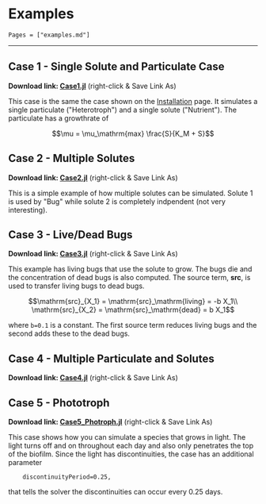 
# Examples
```@contents
Pages = ["examples.md"]
```
---

## Case 1 - Single Solute and Particulate Case
 **Download link: [Case1.jl](https://raw.githubusercontent.com/markowkes/Biofilm.jl/main/examples/Case1.jl)** (right-click & Save Link As)

This case is the same the case shown on the [Installation](@ref) page.  It simulates a single particulate ("Heterotroph") and a single solute ("Nutrient").  The particulate has a growthrate of 
```math
\mu = \mu_\mathrm{max} \frac{S}{K_M + S}
```

## Case 2 - Multiple Solutes
**Download link: [Case2.jl](https://raw.githubusercontent.com/markowkes/Biofilm.jl/main/examples/Case2.jl)** (right-click & Save Link As)

This is a simple example of how multiple solutes can be simulated.  Solute 1 is used by "Bug" while solute 2 is completely indpendent (not very interesting).

## Case 3 - Live/Dead Bugs 
**Download link: [Case3.jl](https://raw.githubusercontent.com/markowkes/Biofilm.jl/main/examples/Case3.jl)** (right-click & Save Link As)

This example has living bugs that use the solute to grow.  The bugs die and the concentration of dead bugs is also computed. The source term, **src**, is used to transfer living bugs to dead bugs.
```math
\mathrm{src}_{X_1} = \mathrm{src}_\mathrm{living} = -b X_1\\
\mathrm{src}_{X_2} = \mathrm{src}_\mathrm{dead} = b X_1
```
where `b=0.1` is a constant.  The first source term reduces living bugs and the second adds these to the dead bugs. 

## Case 4 - Multiple Particulate and Solutes
**Download link: [Case4.jl](https://raw.githubusercontent.com/markowkes/Biofilm.jl/main/examples/Case4.jl)** (right-click & Save Link As)

## Case 5 - Phototroph
**Download link: [Case5_Photroph.jl](https://raw.githubusercontent.com/markowkes/Biofilm.jl/main/examples/Case5_Photroph.jl)** (right-click & Save Link As)

This case shows how you can simulate a species that grows in light.  The light turns off and on throughout each day and also only penetrates the top of the biofilm.  Since the light has discontinuities, the case has an additional parameter
```
    discontinuityPeriod=0.25,
```
that tells the solver the discontinuities can occur every 0.25 days. 



